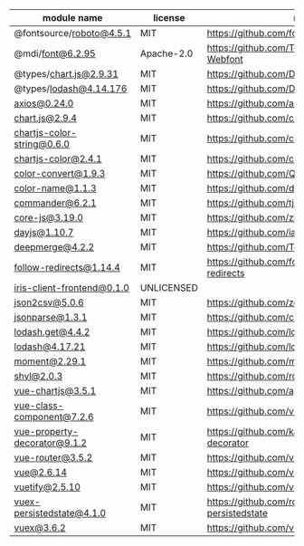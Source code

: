 module name | license | repository
---|---|---
@fontsource/roboto@4.5.1 | MIT | https://github.com/fontsource/fontsource
@mdi/font@6.2.95 | Apache-2.0 | https://github.com/Templarian/MaterialDesign-Webfont
@types/chart.js@2.9.31 | MIT | https://github.com/DefinitelyTyped/DefinitelyTyped
@types/lodash@4.14.176 | MIT | https://github.com/DefinitelyTyped/DefinitelyTyped
axios@0.24.0 | MIT | https://github.com/axios/axios
chart.js@2.9.4 | MIT | https://github.com/chartjs/Chart.js
chartjs-color-string@0.6.0 | MIT | https://github.com/chartjs/chartjs-color-string
chartjs-color@2.4.1 | MIT | https://github.com/chartjs/chartjs-color
color-convert@1.9.3 | MIT | https://github.com/Qix-/color-convert
color-name@1.1.3 | MIT | https://github.com/dfcreative/color-name
commander@6.2.1 | MIT | https://github.com/tj/commander.js
core-js@3.19.0 | MIT | https://github.com/zloirock/core-js
dayjs@1.10.7 | MIT | https://github.com/iamkun/dayjs
deepmerge@4.2.2 | MIT | https://github.com/TehShrike/deepmerge
follow-redirects@1.14.4 | MIT | https://github.com/follow-redirects/follow-redirects
iris-client-frontend@0.1.0 | UNLICENSED | 
json2csv@5.0.6 | MIT | https://github.com/zemirco/json2csv
jsonparse@1.3.1 | MIT | https://github.com/creationix/jsonparse
lodash.get@4.4.2 | MIT | https://github.com/lodash/lodash
lodash@4.17.21 | MIT | https://github.com/lodash/lodash
moment@2.29.1 | MIT | https://github.com/moment/moment
shvl@2.0.3 | MIT | https://github.com/robinvdvleuten/shvl
vue-chartjs@3.5.1 | MIT | https://github.com/apertureless/vue-chartjs
vue-class-component@7.2.6 | MIT | https://github.com/vuejs/vue-class-component
vue-property-decorator@9.1.2 | MIT | https://github.com/kaorun343/vue-property-decorator
vue-router@3.5.2 | MIT | https://github.com/vuejs/vue-router
vue@2.6.14 | MIT | https://github.com/vuejs/vue
vuetify@2.5.10 | MIT | https://github.com/vuetifyjs/vuetify
vuex-persistedstate@4.1.0 | MIT | https://github.com/robinvdvleuten/vuex-persistedstate
vuex@3.6.2 | MIT | https://github.com/vuejs/vuex

